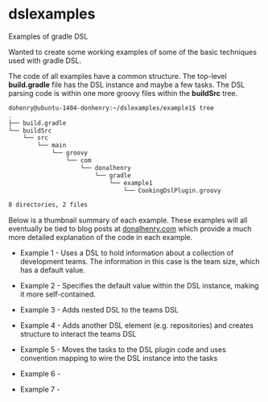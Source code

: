 dslexamples
======================
Examples of gradle DSL

Wanted to create some working examples of some of the basic techniques used with gradle DSL.

The code of all examples have a common structure.  The top-level **build.gradle** file has the DSL instance and maybe a few tasks.  The DSL parsing code is within one more groovy files within the **buildSrc** tree.

```bash
dohenry@ubuntu-1404-donhenry:~/dslexamples/example1$ tree
.
├── build.gradle
└── buildSrc
    └── src
        └── main
            └── groovy
                └── com
                    └── donalhenry
                        └── gradle
                            └── example1
                                └── CookingDslPlugin.groovy

8 directories, 2 files
```

Below is a thumbnail summary of each example.  These examples will all eventually be tied to blog posts at [donalhenry.com](http://www.donalhenry.com/) which provide a much more detailed explanation of the code in each example.

- Example 1 - Uses a DSL to hold information about a collection of development teams.  The information in this case is the team size, which has a default value.

- Example 2 - Specifies the default value within the DSL instance, making it more self-contained.

- Example 3 - Adds nested DSL to the teams DSL

- Example 4 - Adds another DSL element (e.g. repositories) and creates structure to interact the teams DSL

- Example 5 - Moves the tasks to the DSL plugin code and uses convention mapping to wire the DSL instance into the tasks

- Example 6 -

- Example 7 -
